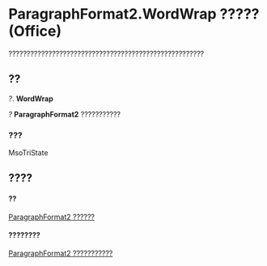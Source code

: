 
# ParagraphFormat2.WordWrap ????? (Office)

??????????????????????????????????????????????????????


## ??

 _?_. **WordWrap**

 _?_ **ParagraphFormat2** ???????????


### ???

MsoTriState


## ????


#### ??


[ParagraphFormat2 ??????](05ff2b24-9603-f923-d053-e736fb2ba389.md)
#### ????????


[ParagraphFormat2 ???????????](http://msdn.microsoft.com/library/c0580593-7efb-659f-02a2-67dce512ee09%28Office.15%29.aspx)